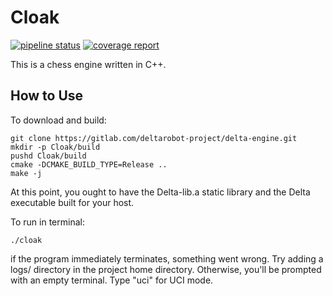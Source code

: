 Cloak
=====
[![pipeline status](https://gitlab.com/asterion-project/chess-engine/badges/master/pipeline.svg)](https://gitlab.com/asterion-project/chess-engine/-/commits/master)
[![coverage report](https://gitlab.com/asterion-project/chess-engine/badges/master/coverage.svg)](https://gitlab.com/asterion-project/chess-engine/-/commits/master)
 
This is a chess engine written in C++.

How to Use
----------
To download and build:
```shell
git clone https://gitlab.com/deltarobot-project/delta-engine.git
mkdir -p Cloak/build
pushd Cloak/build
cmake -DCMAKE_BUILD_TYPE=Release ..
make -j
```
At this point, you ought to have the Delta-lib.a static library and the Delta executable built for your host.

To run in terminal:
```shell
./cloak
```
if the program immediately terminates, something went wrong. Try adding a logs/ directory in the project home directory. 
Otherwise, you'll be prompted with an empty terminal. Type "uci" for UCI mode. 

